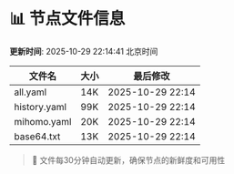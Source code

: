 # 📊 节点文件信息

**更新时间**: 2025-10-29 22:14:41 北京时间

| 文件名 | 大小 | 最后修改 |
|--------|------|----------|
| all.yaml | 14K | 2025-10-29 22:14 |
| history.yaml | 99K | 2025-10-29 22:14 |
| mihomo.yaml | 20K | 2025-10-29 22:14 |
| base64.txt | 13K | 2025-10-29 22:14 |

> 🔄 文件每30分钟自动更新，确保节点的新鲜度和可用性
